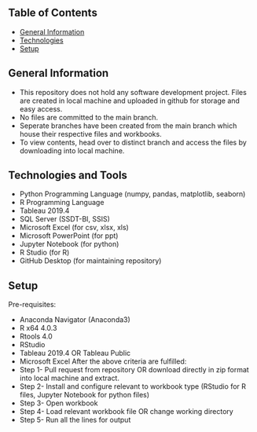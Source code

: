 ## Table of Contents
* [General Information](#general-information)
* [Technologies](technologies-and-tools)
* [Setup](setup)

## General Information
* This repository does not hold any software development project. Files are created in local machine and uploaded in github for storage and easy access.
* No files are committed to the main branch. 
* Seperate branches have been created from the main branch which house their respective files and workbooks.
* To view contents, head over to distinct branch and access the files by downloading into local machine.

## Technologies and Tools
* Python Programming Language (numpy, pandas, matplotlib, seaborn)
* R Programming Language
* Tableau 2019.4
* SQL Server (SSDT-BI, SSIS)
* Microsoft Excel (for csv, xlsx, xls)
* Microsoft PowerPoint (for ppt)
* Jupyter Notebook (for python)
* R Studio (for R)
* GitHub Desktop (for maintaining repository)

## Setup
Pre-requisites:
* Anaconda Navigator (Anaconda3)
* R x64 4.0.3
* Rtools 4.0
* RStudio
* Tableau 2019.4 OR Tableau Public
* Microsoft Excel
After the above criteria are fulfilled:
* Step 1- Pull request from repository OR download directly in zip format into local machine and extract.
* Step 2- Install and configure relevant to workbook type (RStudio for R files, Jupyter Notebook for python files)
* Step 3- Open workbook
* Step 4- Load relevant workbook file OR change working directory
* Step 5- Run all the lines for output 
